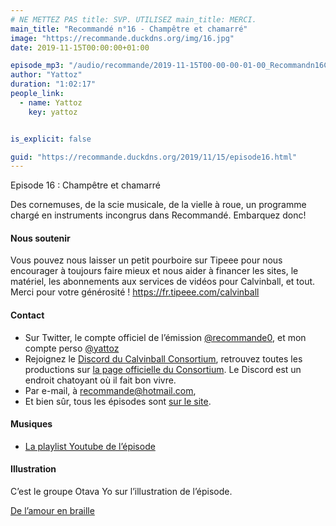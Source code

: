```yaml
---
# NE METTEZ PAS title: SVP. UTILISEZ main_title: MERCI.
main_title: "Recommandé n°16 - Champêtre et chamarré"
image: "https://recommande.duckdns.org/img/16.jpg"
date: 2019-11-15T00:00:00+01:00

episode_mp3: "/audio/recommande/2019-11-15T00-00-00-01-00_Recommandn16Champtreetchamarr.mp3"
author: "Yattoz"
duration: "1:02:17"
people_link: 
  - name: Yattoz
    key: yattoz


is_explicit: false

guid: "https://recommande.duckdns.org/2019/11/15/episode16.html"
---
```


<PodcastHeader/>

<!-- ECRIRE LA DESCRIPTION DE L'EPISODE SOUS CETTE LIGNE -->


 Episode 16 : Champêtre et chamarré 

<p>Des cornemuses, de la scie musicale, de la vielle à roue, un programme chargé en instruments incongrus dans Recommandé. Embarquez donc!</p>

<h4>Nous soutenir</h4>

<p>Vous pouvez nous laisser un petit pourboire sur Tipeee pour nous encourager à toujours faire mieux et nous aider à financer les sites, le matériel, les abonnements aux services de vidéos pour Calvinball, et tout. Merci pour votre générosité ! <a href="https://fr.tipeee.com/calvinball" rel="nofollow">https://fr.tipeee.com/calvinball</a></p>

<h4>Contact</h4>

<ul>
  <li>Sur Twitter, le compte officiel de l’émission <a href="https://twitter.com/recommande0" rel="nofollow">@recommande0</a>, et mon compte perso <a href="https://twitter.com/yattoz" rel="nofollow">@yattoz</a></li>
  <li>Rejoignez le <a href="https://discord.gg/4RnA9v7" rel="nofollow">Discord du Calvinball Consortium</a>, retrouvez toutes les productions sur <a href="https://calvinballradio.wordpress.com/" rel="nofollow">la page officielle du Consortium</a>. Le Discord est un endroit chatoyant où il fait bon vivre.</li>
  <li>Par e-mail, à <a href="mailto:recommande@hotmail.com" rel="nofollow">recommande@hotmail.com</a>,</li>
  <li>Et bien sûr, tous les épisodes sont <a href="https://recommande.duckdns.org" rel="nofollow">sur le site</a>.</li>
</ul>

<h4>Musiques</h4>

<ul>
  <li><a href="https://www.youtube.com/playlist?list=PLNjXbZkItxtZ267rodIcXHVojJG8f7jLd" rel="nofollow">La playlist Youtube de l’épisode</a></li>
</ul>

<h4>Illustration</h4>

<p>C’est le groupe Otava Yo sur l’illustration de l’épisode.</p>

<p><a href="https://www.youtube.com/watch?v=rBDe8R0MoMk" rel="nofollow">De l’amour en braille</a></p>


